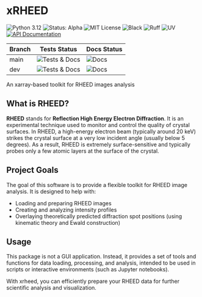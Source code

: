 # xRHEED


<p align="left">
	<img src="https://img.shields.io/badge/python-3.12-blue.svg" alt="Python 3.12">
	<img src="https://img.shields.io/badge/status-alpha-orange.svg" alt="Status: Alpha">
	<img src="https://img.shields.io/badge/license-MIT-green.svg" alt="MIT License">
	<img src="https://img.shields.io/badge/code%20style-black-000000.svg" alt="Black">
	<img src="https://img.shields.io/badge/linter-ruff-0C7A5B.svg" alt="Ruff">
	<img src="https://img.shields.io/badge/uv-compatible-blueviolet.svg" alt="UV">
	<a href="https://xrheed.readthedocs.io/en/latest/api.html"><img src="https://img.shields.io/badge/documentation-API-blue.svg" alt="API Documentation"></a>
</p>

| Branch  | Tests Status | Docs Status |
|---------|--------------|-------------|
| main    | ![Tests & Docs](https://github.com/mkopciuszynski/xrheed/actions/workflows/ci.yml/badge.svg?branch=main) | ![Docs](https://github.com/mkopciuszynski/xrheed/actions/workflows/ci.yml/badge.svg?branch=main) |
| dev     | ![Tests & Docs](https://github.com/mkopciuszynski/xrheed/actions/workflows/ci.yml/badge.svg?branch=dev) | ![Docs](https://github.com/mkopciuszynski/xrheed/actions/workflows/ci.yml/badge.svg?branch=dev) |

An xarray-based toolkit for RHEED images analysis

## What is RHEED?

**RHEED** stands for **Reflection High Energy Electron Diffraction**. It is an experimental technique used to monitor and control the quality of crystal surfaces. In RHEED, a high-energy electron beam (typically around 20 keV) strikes the crystal surface at a very low incident angle (usually below 5 degrees). As a result, RHEED is extremely surface-sensitive and typically probes only a few atomic layers at the surface of the crystal.

## Project Goals

The goal of this software is to provide a flexible toolkit for RHEED image analysis. It is designed to help with:

- Loading and preparing RHEED images
- Creating and analyzing intensity profiles
- Overlaying theoretically predicted diffraction spot positions (using kinematic theory and Ewald construction)

## Usage

This package is not a GUI application. Instead, it provides a set of tools and functions for data loading, processing, and analysis, intended to be used in scripts or interactive environments (such as Jupyter notebooks). 

With xrheed, you can efficiently prepare your RHEED data for further scientific analysis and visualization.

